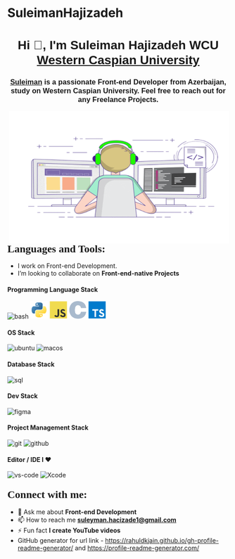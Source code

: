 # SuleimanHajizadeh

<!-- Header Section -->
<h1 align="center"><font face="Arial">Hi 👋, I'm Suleiman Hajizadeh WCU <a href="https://www.wcu.edu.az/en/">Western Caspian University</a></font></h1>
<h3 align="center"><font face="Arial"><a href="https://www.linkedin.com/in/suleiman-hajizadeh-609732213/" target="_blank" rel="noreferrer">Suleiman</a> is a passionate Front-end Developer from Azerbaijan, study on Western Caspian University. Feel free to reach out for any Freelance Projects.</font></h3>

<!-- GIF -->
<img align="right" height="300" width="500" src="https://raw.githubusercontent.com/mikonoid/mikonoid/main/images/gifs/coder3.gif" />

<!-- Languages and Tools Section -->
<h3 align="left"><font size="+2" face="Verdana">Languages and Tools:</font></h3>


- I work on Front-end Development.
- I’m looking to collaborate on **Front-end-native Projects**



#### Programming Language Stack
<p align="left"><img src="https://www.vectorlogo.zone/logos/gnu_bash/gnu_bash-icon.svg" alt="bash" title="bash" title="bash" width="40" height="40"/>  <img src="https://raw.githubusercontent.com/github/explore/80688e429a7d4ef2fca1e82350fe8e3517d3494d/topics/python/python.png" alt="python" title="python" width="40" height="40"/> <img src="https://raw.githubusercontent.com/devicons/devicon/master/icons/javascript/javascript-original.svg" alt="javascript" title="javascript" title="javascript" width="40" height="40"/> <img src="https://raw.githubusercontent.com/devicons/devicon/master/icons/c/c-original.svg" alt="c" title="c" title="c" width="40" height="40"/> <img src="https://raw.githubusercontent.com/devicons/devicon/master/icons/typescript/typescript-original.svg" alt="typescript" title="typescript" title="typescript" width="40" height="40"/>  </p>

#### OS Stack
<p align="left"><img src="https://www.vectorlogo.zone/logos/ubuntu/ubuntu-icon.svg" alt="ubuntu" title="ubuntu" width="40" height="40"/> <img src="https://cdn-icons-png.flaticon.com/512/2/2235.png" alt="macos" title="macos" width="40" height="40"/> </p>

#### Database Stack
<p align="left"><img src="https://symbols.getvecta.com/stencil_27/79_sql-database-generic.494ff6320e.png" alt="sql" title="sql" width="40" height="40"/>  </p>

#### Dev Stack
<p align="left"><img src="https://www.vectorlogo.zone/logos/figma/figma-icon.svg" alt="figma" title="figma" width="40" height="40"/> </p>

#### Project Management Stack
<p align="left"><img src="https://www.vectorlogo.zone/logos/git-scm/git-scm-icon.svg" alt="git" title="git" width="40" height="40"/>  <img src="https://www.vectorlogo.zone/logos/github/github-icon.svg" alt="github" title="github" width="40" height="40"/></p>

#### Editor / IDE I ♥
<p align="left"><img src="https://www.vectorlogo.zone/logos/visualstudio_code/visualstudio_code-icon.svg" alt="vs-code" title="vs-code" width="40" height="40"/> <img src="https://vectorseek.com/wp-content/uploads/2023/08/Xcode-Logo-Vector.svg-.png" alt="Xcode" title="Xcode" width="40" height="40"/> </p>



<!-- Contact Section -->
<h3 align="left"><font size="+2" face="Verdana">Connect with me:</font></h3>
<p align="left">
</p>

- 💬 Ask me about **Front-end Development**
- 📫 How to reach me **[suleyman.hacizade1@gmail.com](mailto:suleyman.hacizade1@gmail.com)**
- ⚡ Fun fact **I create YouTube videos**
- GitHub generator for url link - https://rahuldkjain.github.io/gh-profile-readme-generator/ and https://profile-readme-generator.com/


